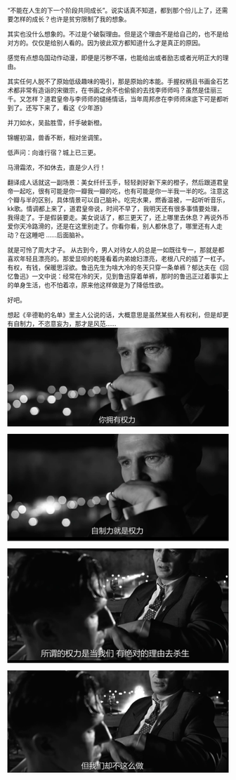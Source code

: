 

“不能在人生的下一个阶段共同成长”。说实话真不知道，都到那个份儿上了，还需要怎样的成长？也许是贫穷限制了我的想象。

其实也没什么想象的。不过是个破裂理由。但是这个理由不是给自己的，也不是给对方的。仅仅是给别人看的。因为彼此双方都知道什么才是真正的原因。

感觉有点想岛国动作动漫，即便是污秽不堪，也能给出或者励志或者光明正大的理由。 

其实任何人脱不了原始低级趣味的吸引，那是原始的本能。手握权柄且书画金石艺术都非常有造诣的宋徽宗，在书画之余不也偷偷的去找李师师吗？虽然是佳丽三千。又怎样？道君皇帝与李师师的缱绻情话，当年周邦彦在李师师床底下可是都听到了。还写下来了，看这《少年游》

并刀如水，吴盐胜雪，纤手破新橙。

锦幄初温，兽香不断，相对坐调笙。

低声问：向谁行宿？城上已三更。

马滑霜浓，不如休去，直是少人行！

翻译成人话就这一副场景：美女纤纤玉手，轻轻剥好新下来的橙子，然后跟道君皇帝一起吃，很有可能是你一瓣我一瓣的吃，也有可能是你一半我一半的吃。注意这个瓣与半的区别，具体情景可以自己脑补。吃完水果，燃香温被，一起听听音乐，kk歌。情调都上来了，道君皇帝说，时间不早了，我明天还有很多事情要处理，我得走了。于是假装要走。美女说话了，都三更天了，还上哪里去休息？再说外币爱你天冷路滑的，还是在这里别走了。你看你看，别人都休息了，哪里还有人走动？在这睡吧 ……后面脑补。

就是可怜了周大才子。
从古到今，男人对待女人的总是一如既往专一，那就是都喜欢年轻且漂亮的。那爱显呗的乾隆看着内弟媳妇漂亮，老根八尺的插了一杠子。有权，有钱，保暖思淫欲。鲁迅先生为啥大冷的冬天只穿一条单裤？郁达夫在《回忆鲁迅》一文中说：经常在冷的天，见到鲁迅穿着单裤，那时的鲁迅正过着事实上的单身生活，也不怕着凉，原来他这样做是为了降低性欲。

好吧。

想起《辛德勒的名单》里主人公说的话，大概意思是虽然某些人有权利，但是却更有自制力，不恣意妄为，那才是风范……
![自制力2.png](../../_resources/自制力2-3.png)

![自制力1.png](../../_resources/自制力1-3.png)


![自制力3.png](../../_resources/自制力3-3.png)


![自制力4.png](../../_resources/自制力4-3.png)






